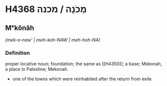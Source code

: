 # H4368 מְכֹנָה / מכנה

## Mᵉkônâh

_(mek-o-naw' | meh-koh-NAW | meh-hoh-NA)_

### Definition

proper locative noun; foundation; the same as [[H4350]]; a base; Mekonah, a place in Palestine; Mekonah.

- one of the towns which were reinhabited after the return from exile
